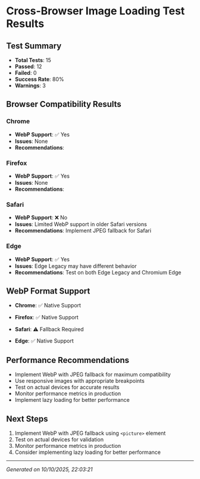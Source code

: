 # Cross-Browser Image Loading Test Results

## Test Summary

- **Total Tests**: 15
- **Passed**: 12
- **Failed**: 0
- **Success Rate**: 80%
- **Warnings**: 3

## Browser Compatibility Results

### Chrome

- **WebP Support**: ✅ Yes
- **Issues**: None
- **Recommendations**:

### Firefox

- **WebP Support**: ✅ Yes
- **Issues**: None
- **Recommendations**:

### Safari

- **WebP Support**: ❌ No
- **Issues**: Limited WebP support in older Safari versions
- **Recommendations**: Implement JPEG fallback for Safari

### Edge

- **WebP Support**: ✅ Yes
- **Issues**: Edge Legacy may have different behavior
- **Recommendations**: Test on both Edge Legacy and Chromium Edge

## WebP Format Support

- **Chrome**: ✅ Native Support

- **Firefox**: ✅ Native Support

- **Safari**: ⚠️ Fallback Required

- **Edge**: ✅ Native Support

## Performance Recommendations

- Implement WebP with JPEG fallback for maximum compatibility
- Use responsive images with appropriate breakpoints
- Test on actual devices for accurate results
- Monitor performance metrics in production
- Implement lazy loading for better performance

## Next Steps

1. Implement WebP with JPEG fallback using `<picture>` element
2. Test on actual devices for validation
3. Monitor performance metrics in production
4. Consider implementing lazy loading for better performance

---

_Generated on 10/10/2025, 22:03:21_
